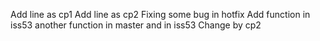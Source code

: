 Add line as cp1
Add line as cp2
Fixing some bug in hotfix
Add function in iss53
another function in master and in iss53
Change by cp2
